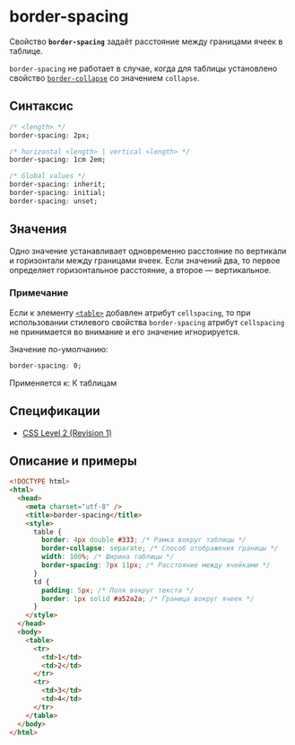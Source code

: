 # border-spacing

Свойство **`border-spacing`** задаёт расстояние между границами ячеек в таблице.

`border-spacing` не работает в случае, когда для таблицы установлено свойство [`border-collapse`](border-collapse.md) со значением `collapse`.

## Синтаксис

```css
/* <length> */
border-spacing: 2px;

/* horizontal <length> | vertical <length> */
border-spacing: 1cm 2em;

/* Global values */
border-spacing: inherit;
border-spacing: initial;
border-spacing: unset;
```

## Значения

Одно значение устанавливает одновременно расстояние по вертикали и горизонтали между границами ячеек. Если значений два, то первое определяет горизонтальное расстояние, а второе — вертикальное.

### Примечание

Если к элементу [`<table>`](../html/table.md) добавлен атрибут `cellspacing`, то при использовании стилевого свойства `border-spacing` атрибут `cellspacing` не принимается во внимание и его значение игнорируется.

Значение по-умолчанию:

```css
border-spacing: 0;
```

Применяется к: К таблицам

## Спецификации

- [CSS Level 2 (Revision 1)](http://www.w3.org/TR/CSS2/tables.html#separated-borders)

## Описание и примеры

```html
<!DOCTYPE html>
<html>
  <head>
    <meta charset="utf-8" />
    <title>border-spacing</title>
    <style>
      table {
        border: 4px double #333; /* Рамка вокруг таблицы */
        border-collapse: separate; /* Способ отображения границы */
        width: 100%; /* Ширина таблицы */
        border-spacing: 7px 11px; /* Расстояние между ячейками */
      }
      td {
        padding: 5px; /* Поля вокруг текста */
        border: 1px solid #a52a2a; /* Граница вокруг ячеек */
      }
    </style>
  </head>
  <body>
    <table>
      <tr>
        <td>1</td>
        <td>2</td>
      </tr>
      <tr>
        <td>3</td>
        <td>4</td>
      </tr>
    </table>
  </body>
</html>
```
